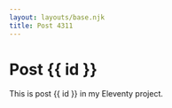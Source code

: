 ```yaml
---
layout: layouts/base.njk
title: Post 4311
---
```


# Post {{ id }}

This is post {{ id }} in my Eleventy project.
